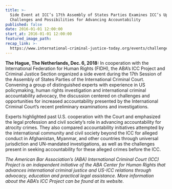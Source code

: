 ```yaml
---
title: >-
  Side Event at ICC’s 17th Assembly of States Parties Examines ICC’s Upcoming
  Challenges and Possibilities for Advancing Accountability
published: false
date: 2016-01-01 12:00:00
start_at: 2016-01-01 12:00:00
featured_image_path:
recap_link: >-
  https://www.international-criminal-justice-today.org/events/challenges-and-prospects-on-the-iccs-horizon-afghanistan-myanmar-more/
---
```


**The Hague, The Netherlands, Dec. 6, 2018:**&nbsp;In cooperation with the International Federation for Human Rights (FIDH), the ABA’s ICC Project and Criminal Justice Section organized a side event during the 17th Session of the Assembly of States Parties of the International Criminal Court. Convening a group of distinguished experts with experience in US policymaking, human rights investigation and international criminal accountability advocacy, the discussion centered on challenges and opportunities for increased accountability presented by the International Criminal Court’s recent preliminary examinations and investigations.&nbsp;

Experts highlighted past U.S. cooperation with the Court and emphasized the legal profession and civil society’s role in advancing accountability for atrocity crimes. They also compared accountability initiatives attempted by the international community and civil society beyond the ICC for alleged conduct in Afghanistan, Myanmar, and other countries through universal jurisdiction and UN-mandated investigations, as well as the challenges present in seeking accountability for these alleged crimes before the ICC.

*The American Bar Association’s (ABA) International Criminal Court (ICC) Project is an independent initiative of the ABA Center for Human Rights that advances international criminal justice and US-ICC relations through advocacy, education and practical legal assistance. More information about the ABA’s ICC Project can be found at its website.*